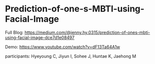 # Prediction-of-one-s-MBTI-using-Facial-Image

Full Blog: https://medium.com/@jenny.hy.0315/prediction-of-ones-mbti-using-facial-image-dce7d1e08497

Demo: https://www.youtube.com/watch?v=dF13Ta64A1w

participants:
Hyeyoung C, Jiyun I, Sohee J, Huntae K, Jaehong M
